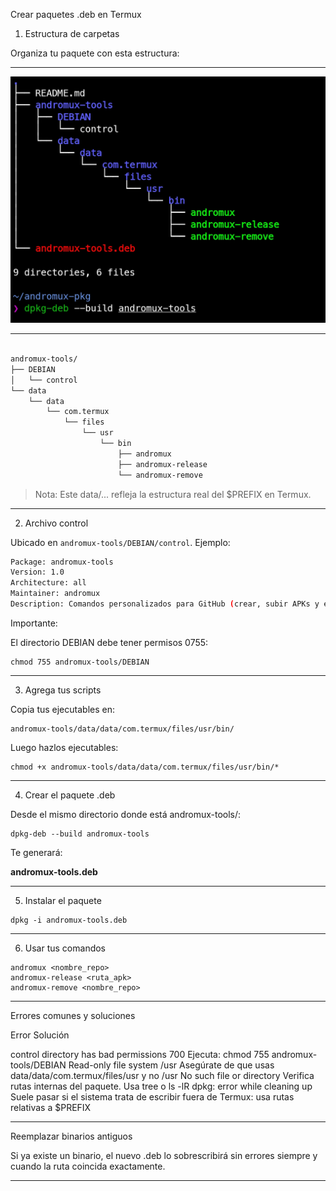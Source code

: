 Crear paquetes .deb en Termux

1. Estructura de carpetas

Organiza tu paquete con esta estructura:
_____________________
![comando deb](andromux-tools.jpg)
_____________________

```bash

andromux-tools/
├── DEBIAN
│   └── control
└── data
    └── data
        └── com.termux
            └── files
                └── usr
                    └── bin
                        ├── andromux
                        ├── andromux-release
                        └── andromux-remove
```

> Nota: Este data/... refleja la estructura real del $PREFIX en Termux.




---

2. Archivo control

Ubicado en `andromux-tools/DEBIAN/control`. Ejemplo:

```bash
Package: andromux-tools
Version: 1.0
Architecture: all
Maintainer: andromux
Description: Comandos personalizados para GitHub (crear, subir APKs y eliminar repos).
```
Importante:

El directorio DEBIAN debe tener permisos 0755:

```
chmod 755 andromux-tools/DEBIAN
```

---

3. Agrega tus scripts

Copia tus ejecutables en:

```
andromux-tools/data/data/com.termux/files/usr/bin/

```
Luego hazlos ejecutables:

```
chmod +x andromux-tools/data/data/com.termux/files/usr/bin/*

```

---

4. Crear el paquete .deb

Desde el mismo directorio donde está andromux-tools/:

```
dpkg-deb --build andromux-tools
```
Te generará:


**andromux-tools.deb**


---

5. Instalar el paquete

```
dpkg -i andromux-tools.deb

```

---

6. Usar tus comandos

```
andromux <nombre_repo>
andromux-release <ruta_apk>
andromux-remove <nombre_repo>

```
---

Errores comunes y soluciones

Error	Solución

control directory has bad permissions 700	Ejecuta: chmod 755 andromux-tools/DEBIAN
Read-only file system /usr	Asegúrate de que usas data/data/com.termux/files/usr y no /usr
No such file or directory	Verifica rutas internas del paquete. Usa tree o ls -lR
dpkg: error while cleaning up	Suele pasar si el sistema trata de escribir fuera de Termux: usa rutas relativas a $PREFIX



---

Reemplazar binarios antiguos

Si ya existe un binario, el nuevo .deb lo sobrescribirá sin errores siempre y cuando la ruta coincida exactamente.


---

